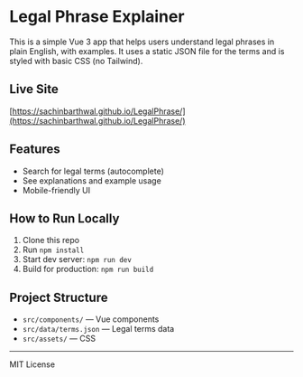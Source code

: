 # Legal Phrase Explainer

This is a simple Vue 3 app that helps users understand legal phrases in plain English, with examples. It uses a static JSON file for the terms and is styled with basic CSS (no Tailwind).

## Live Site
[https://sachinbarthwal.github.io/LegalPhrase/](https://sachinbarthwal.github.io/LegalPhrase/)

## Features
- Search for legal terms (autocomplete)
- See explanations and example usage
- Mobile-friendly UI

## How to Run Locally
1. Clone this repo
2. Run `npm install`
3. Start dev server: `npm run dev`
4. Build for production: `npm run build`

## Project Structure
- `src/components/` — Vue components
- `src/data/terms.json` — Legal terms data
- `src/assets/` — CSS

---
MIT License